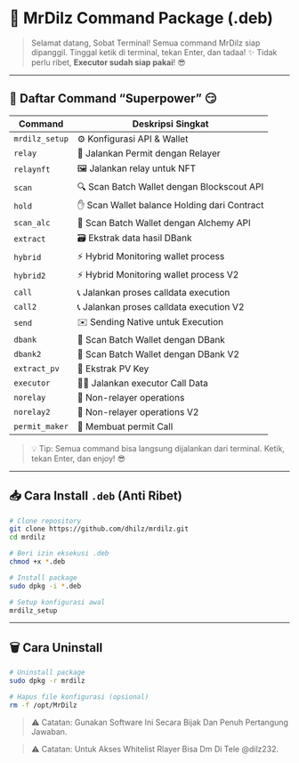 # 🚀 MrDilz Command Package (.deb)

> Selamat datang, Sobat Terminal!
> Semua command MrDilz siap dipanggil. Tinggal ketik di terminal, tekan Enter, dan tadaa! ✨
> Tidak perlu ribet, **Executor sudah siap pakai**! 😎

---

## 🎯 Daftar Command “Superpower” 😏

| Command        | Deskripsi Singkat                           |
| -------------- | ------------------------------------------- |
| `mrdilz_setup` | ⚙️ Konfigurasi API & Wallet                 |
| `relay`        | 🔌 Jalankan Permit dengan Relayer           |
| `relaynft`     | 🖼️ Jalankan relay untuk NFT                |
| `scan`         | 🔍 Scan Batch Wallet dengan Blockscout API  |
| `hold`         | ✋ Scan Wallet balance Holding dari Contract |
| `scan_alc`     | 🧪 Scan Batch Wallet dengan Alchemy API     |
| `extract`      | 🗃️ Ekstrak data hasil DBank                |
| `hybrid`       | ⚡ Hybrid Monitoring wallet process          |
| `hybrid2`      | ⚡ Hybrid Monitoring wallet process V2       |
| `call`         | 📞 Jalankan proses calldata execution       |
| `call2`        | 📞 Jalankan proses calldata execution V2    |
| `send`         | ✉️ Sending Native untuk Execution           |
| `dbank`        | 🏦 Scan Batch Wallet dengan DBank           |
| `dbank2`       | 🏦 Scan Batch Wallet dengan DBank V2        |
| `extract_pv`   | 🔑 Ekstrak PV Key                           |
| `executor`     | 👨‍💻 Jalankan executor Call Data           |
| `norelay`      | 🚫 Non-relayer operations                   |
| `norelay2`     | 🚫 Non-relayer operations V2                |
| `permit_maker` | 📝 Membuat permit Call                      |

> 💡 Tip: Semua command bisa langsung dijalankan dari terminal. Ketik, tekan Enter, dan enjoy! 😎

---

## 📥 Cara Install `.deb` (Anti Ribet)

```bash
# Clone repository
git clone https://github.com/dhilz/mrdilz.git
cd mrdilz

# Beri izin eksekusi .deb
chmod +x *.deb

# Install package
sudo dpkg -i *.deb

# Setup konfigurasi awal
mrdilz_setup
```

---

## 🗑️ Cara Uninstall

```bash
# Uninstall package
sudo dpkg -r mrdilz

# Hapus file konfigurasi (opsional)
rm -f /opt/MrDilz
```

> ⚠️ Catatan: Gunakan Software Ini Secara Bijak Dan Penuh Pertangung Jawaban.

> ⚠️ Catatan: Untuk Akses Whitelist Rlayer Bisa Dm Di Tele @dilz232.
